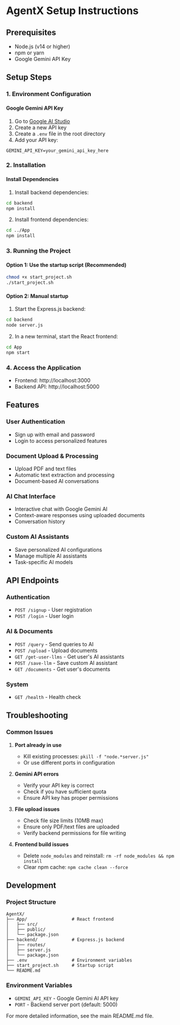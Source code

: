 # AgentX Setup Instructions

## Prerequisites
- Node.js (v14 or higher)
- npm or yarn
- Google Gemini API Key

## Setup Steps

### 1. Environment Configuration

#### Google Gemini API Key
1. Go to [Google AI Studio](https://makersuite.google.com/app/apikey)
2. Create a new API key
3. Create a `.env` file in the root directory
4. Add your API key:
```
GEMINI_API_KEY=your_gemini_api_key_here
```

### 2. Installation

#### Install Dependencies
1. Install backend dependencies:
```bash
cd backend
npm install
```

2. Install frontend dependencies:
```bash
cd ../App
npm install
```

### 3. Running the Project

#### Option 1: Use the startup script (Recommended)
```bash
chmod +x start_project.sh
./start_project.sh
```

#### Option 2: Manual startup
1. Start the Express.js backend:
```bash
cd backend
node server.js
```

2. In a new terminal, start the React frontend:
```bash
cd App
npm start
```

### 4. Access the Application
- Frontend: http://localhost:3000
- Backend API: http://localhost:5000

## Features

### User Authentication
- Sign up with email and password
- Login to access personalized features

### Document Upload & Processing
- Upload PDF and text files
- Automatic text extraction and processing
- Document-based AI conversations

### AI Chat Interface
- Interactive chat with Google Gemini AI
- Context-aware responses using uploaded documents
- Conversation history

### Custom AI Assistants
- Save personalized AI configurations
- Manage multiple AI assistants
- Task-specific AI models

## API Endpoints

### Authentication
- `POST /signup` - User registration
- `POST /login` - User login

### AI & Documents
- `POST /query` - Send queries to AI
- `POST /upload` - Upload documents
- `GET /get-user-llms` - Get user's AI assistants
- `POST /save-llm` - Save custom AI assistant
- `GET /documents` - Get user's documents

### System
- `GET /health` - Health check

## Troubleshooting

### Common Issues

1. **Port already in use**
   - Kill existing processes: `pkill -f "node.*server.js"`
   - Or use different ports in configuration

2. **Gemini API errors**
   - Verify your API key is correct
   - Check if you have sufficient quota
   - Ensure API key has proper permissions

3. **File upload issues**
   - Check file size limits (10MB max)
   - Ensure only PDF/text files are uploaded
   - Verify backend permissions for file writing

4. **Frontend build issues**
   - Delete `node_modules` and reinstall: `rm -rf node_modules && npm install`
   - Clear npm cache: `npm cache clean --force`

## Development

### Project Structure
```
AgentX/
├── App/                 # React frontend
│   ├── src/
│   ├── public/
│   └── package.json
├── backend/             # Express.js backend
│   ├── routes/
│   ├── server.js
│   └── package.json
├── .env                 # Environment variables
├── start_project.sh     # Startup script
└── README.md
```

### Environment Variables
- `GEMINI_API_KEY` - Google Gemini AI API key
- `PORT` - Backend server port (default: 5000)

For more detailed information, see the main README.md file.
